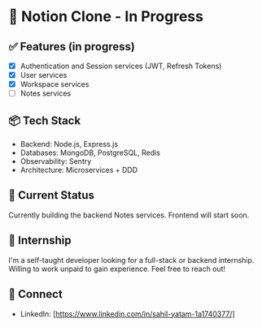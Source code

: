 # 🧠 Notion Clone - In Progress

## ✅ Features (in progress)
- [x] Authentication and Session services (JWT, Refresh Tokens)
- [x] User services
- [x] Workspace services
- [ ]  Notes services

## 📦 Tech Stack
- Backend: Node.js, Express.js
- Databases: MongoDB, PostgreSQL, Redis
- Observability: Sentry
- Architecture: Microservices + DDD

## 🚧 Current Status
Currently building the backend Notes services. Frontend will start soon.

## 🤝 Internship
I'm a self-taught developer looking for a full-stack or backend internship. Willing to work unpaid to gain experience. Feel free to reach out!

## 🔗 Connect
- LinkedIn: [https://www.linkedin.com/in/sahil-yatam-1a1740377/]
